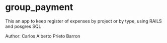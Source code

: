 # group_payment
This an app to keep register of expenses by project or by type, using RAILS and posgres SQL

Author:  Carlos Alberto Prieto Barron
